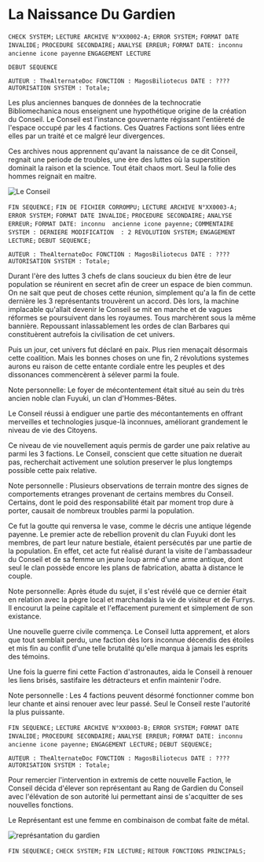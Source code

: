 # La Naissance Du Gardien

```CHECK SYSTEM;```
```LECTURE ARCHIVE N°XX0002-A;```
```ERROR SYSTEM;```
```FORMAT DATE INVALIDE;```
```PROCEDURE SECONDAIRE;```
```ANALYSE ERREUR;```
```FORMAT DATE: inconnu  ancienne icone payenne```
```ENGAGEMENT LECTURE```

```DEBUT SEQUENCE```

```AUTEUR : TheAlternateDoc FONCTION : MagosBiliotecus DATE : ???? AUTORISATION SYSTEM : Totale;```

Les plus anciennes banques de données de la technocratie Bibliomechanica nous enseignent une hypothétique origine de la création du Conseil.
Le Conseil est l'instance gouvernante régissant l'entièreté de l'espace occupé par les 4 factions. Ces Quatres Factions sont liées entre elles par un traité et ce malgré leur divergences.

Ces archives nous apprennent qu'avant la naissance de ce dit Conseil, regnait une periode de troubles, une ère des luttes où la superstition dominait la raison et la science.
Tout était chaos mort. Seul la folie des hommes reignait en maitre.

![Le Conseil](https://cdn.discordapp.com/attachments/668952697793150987/681129572887953448/zmsLSDOTQ-TxyoIY5B-3Foi_KXj1mSYkLwV8FyZPPmvQq7Ax8zekSzyEy6pxWgmXuO6tiQ7UhJhRDKgWCfw7YeTSKFQzfd3nrb1l.png)

```FIN SEQUENCE;```
```FIN DE FICHIER CORROMPU;```
```LECTURE ARCHIVE N°XX0003-A;```
```ERROR SYSTEM;```
```FORMAT DATE INVALIDE;```
```PROCEDURE SECONDAIRE;```
```ANALYSE ERREUR;```
```FORMAT DATE: inconnu  ancienne icone payenne;```
```COMMENTAIRE SYSTEM : DERNIERE MODIFICATION  : 2 REVOLUTION SYSTEM;```
```ENGAGEMENT LECTURE;```
```DEBUT SEQUENCE;```

```AUTEUR : TheAlternateDoc FONCTION : MagosBiliotecus DATE : ???? AUTORISATION SYSTEM : Totale;```

Durant l'ère des luttes 3 chefs de clans soucieux du bien être de leur population se réunirent en secret afin de creer un espace de bien commun.
On ne sait que peut de choses cette réunion, simplement qu'a la fin de cette dernière les 3 représentants trouvèrent un accord.
Dès lors, la machine implacable qu'allait devenir le Conseil se mit en marche et de vagues réformes se poursuivent dans les royaumes. Tous marchèrent sous la même bannière. Repoussant inlassablement les ordes de clan Barbares qui constituèrent autrefois la civilisation de cet univers.

Puis un jour, cet univers fut déclaré en paix. Plus rien menaçait désormais cette coalition. Mais les bonnes choses on une fin, 2 révolutions systemes aurons eu raison de cette entante cordiale entre les peuples et des dissonances commencèrent à sélever parmi la foule.

Note personnelle: Le foyer de mécontentement était situé au sein du très ancien noble clan Fuyuki, un clan d'Hommes-Bêtes.

Le Conseil réussi à endiguer une partie des mécontantements en offrant merveilles et technologies jusque-là inconnues, améliorant grandement le niveau de vie des Citoyens.

Ce niveau de vie nouvellement aquis permis de garder une paix relative au parmi les 3 factions. Le Conseil, conscient que cette situation ne duerait pas, recherchait activement une solution preserver le plus longtemps possible cette paix relative.

Note personnelle : Plusieurs observations de terrain montre des signes de comportements etranges provenant de certains membres du Conseil. Certains,
dont le poid des responsabilité était par moment trop dure à porter, causait de nombreux troubles parmi la population.

Ce fut la goutte qui renversa le vase, comme le décris une antique légende payenne. Le premier acte de rebellion provenit du clan Fuyuki dont les membres, de part leur nature bestiale, étaient persécutés par une partie de la population. En effet, cet acte fut réalisé durant la visite de l'ambassadeur du Conseil et de sa femme un jeune loup armé d'une arme antique, dont seul le clan possède encore les plans de fabrication, abatta à distance le couple.

Note personnelle:  Après étude du sujet, il s'est révélé que ce dernier était en relation avec la pègre local et marchandais la vie de visiteur et de Furrys. Il encourut la peine capitale et l'effacement purement et simplement de son existance.

Une nouvelle guerre civile commença. Le Conseil lutta apprement, et alors que tout semblait perdu, une faction dès lors inconnue décendis des étoiles et mis fin au conflit d'une telle brutalité qu'elle marqua à jamais les esprits des témoins.

Une fois la guerre fini cette Faction d'astronautes, aida le Conseil à renouer les liens brisés, sastifaire les détracteurs et enfin maintenir l'odre.

Note personnelle :  Les 4 factions peuvent désormé fonctionner comme bon leur chante et ainsi renouer avec leur passé. Seul le Conseil reste l'autorité la plus puissante.

```FIN SEQUENCE;```
```LECTURE ARCHIVE N°XX0003-B;```
```ERROR SYSTEM;```
```FORMAT DATE INVALIDE;```
```PROCEDURE SECONDAIRE;```
```ANALYSE ERREUR;```
```FORMAT DATE: inconnu  ancienne icone payenne;```
```ENGAGEMENT LECTURE;```
```DEBUT SEQUENCE;```

```AUTEUR : TheAlternateDoc FONCTION : MagosBiliotecus DATE : ???? AUTORISATION SYSTEM : Totale;```

Pour remercier l'intervention in extremis de cette nouvelle Faction, le Conseil décida d'élever son représentant au Rang de Gardien du Conseil avec l'élévation de son autorité lui permettant ainsi de s'acquitter de ses nouvelles fonctions.

Le Représentant est une femme en combinaison de combat faite de métal.

![représantation du gardien](https://media.discordapp.net/attachments/668952697793150987/681129187901571183/7f0e52cd0928fa165c2a1a135a6e21c7.png)

```FIN SEQUENCE;```
```CHECK SYSTEM;```
```FIN LECTURE;```
```RETOUR FONCTIONS PRINCIPALS;```

